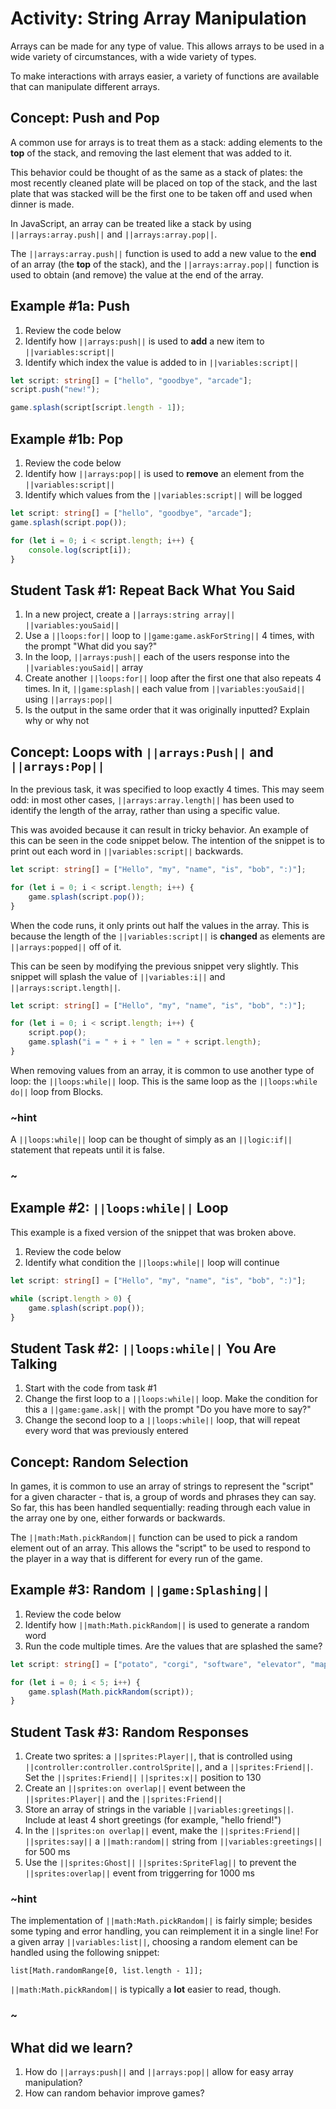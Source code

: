 # Activity: String Array Manipulation

Arrays can be made for any type of value. This allows arrays to be used in a wide variety of circumstances, with a wide variety of types.

To make interactions with arrays easier, a variety of functions are available that can manipulate different arrays.

## Concept: Push and Pop

A common use for arrays is to treat them as a stack: adding elements to the **top** of the stack, and removing the last element that was added to it.

This behavior could be thought of as the same as a stack of plates: the most recently cleaned plate will be placed on top of the stack, and the last plate that was stacked will be the first one to be taken off and used when dinner is made.

In JavaScript, an array can be treated like a stack by using ``||arrays:array.push||`` and ``||arrays:array.pop||``.

The ``||arrays:array.push||`` function is used to add a new value to the **end** of an array (the **top** of the stack), and the ``||arrays:array.pop||`` function is used to obtain (and remove) the value at the end of the array.

## Example #1a: Push

1. Review the code below
2. Identify how ``||arrays:push||`` is used to **add** a new item to ``||variables:script||``
3. Identify which index the value is added to in ``||variables:script||``

```typescript
let script: string[] = ["hello", "goodbye", "arcade"];
script.push("new!");

game.splash(script[script.length - 1]);
```

## Example #1b: Pop

1. Review the code below
2. Identify how ``||arrays:pop||`` is used to **remove** an element from the ``||variables:script||``
3. Identify which values from the ``||variables:script||`` will be logged

```typescript
let script: string[] = ["hello", "goodbye", "arcade"];
game.splash(script.pop());

for (let i = 0; i < script.length; i++) {
    console.log(script[i]);
}
```

## Student Task #1: Repeat Back What You Said

1. In a new project, create a ``||arrays:string array||`` ``||variables:youSaid||``
2. Use a ``||loops:for||`` loop to ``||game:game.askForString||`` 4 times, with the prompt "What did you say?"
3. In the loop, ``||arrays:push||`` each of the users response into the ``||variables:youSaid||`` array
4. Create another ``||loops:for||`` loop after the first one that also repeats 4 times. In it, ``||game:splash||`` each value from ``||variables:youSaid||`` using ``||arrays:pop||``
5. Is the output in the same order that it was originally inputted? Explain why or why not

## Concept: Loops with ``||arrays:Push||`` and ``||arrays:Pop||``

In the previous task, it was specified to loop exactly 4 times. This may seem odd: in most other cases, ``||arrays:array.length||`` has been used to identify the length of the array, rather than using a specific value.

This was avoided because it can result in tricky behavior. An example of this can be seen in the code snippet below. The intention of the snippet is to print out each word in ``||variables:script||`` backwards. 

```typescript
let script: string[] = ["Hello", "my", "name", "is", "bob", ":)"];

for (let i = 0; i < script.length; i++) {
    game.splash(script.pop());
}
```

When the code runs, it only prints out half the values in the array. This is because the length of the ``||variables:script||`` is **changed** as elements are ``||arrays:popped||`` off of it.

This can be seen by modifying the previous snippet very slightly. This snippet will splash the value of ``||variables:i||`` and ``||arrays:script.length||``. 

```typescript
let script: string[] = ["Hello", "my", "name", "is", "bob", ":)"];

for (let i = 0; i < script.length; i++) {
    script.pop();
    game.splash("i = " + i + " len = " + script.length);
}
```

When removing values from an array, it is common to use another type of loop: the ``||loops:while||`` loop. This is the same loop as the ``||loops:while do||`` loop from Blocks.

### ~hint

A ``||loops:while||`` loop can be thought of simply as an ``||logic:if||`` statement that repeats until it is false.

### ~

## Example #2: ``||loops:while||`` Loop

This example is a fixed version of the snippet that was broken above.

1. Review the code below
2. Identify what condition the ``||loops:while||`` loop will continue

```typescript
let script: string[] = ["Hello", "my", "name", "is", "bob", ":)"];

while (script.length > 0) {
    game.splash(script.pop());
}
```

## Student Task #2: ``||loops:while||`` You Are Talking

1. Start with the code from task #1
2. Change the first loop to a ``||loops:while||`` loop. Make the condition for this a ``||game:game.ask||`` with the prompt "Do you have more to say?"
3. Change the second loop to a ``||loops:while||`` loop, that will repeat every word that was previously entered

## Concept: Random Selection

In games, it is common to use an array of strings to represent the "script" for a given character - that is, a group of words and phrases they can say. So far, this has been handled sequentially: reading through each value in the array one by one, either forwards or backwards.

The ``||math:Math.pickRandom||`` function can be used to pick a random element out of an array. This allows the "script" to be used to respond to the player in a way that is different for every run of the game.

## Example #3: Random ``||game:Splashing||``

1. Review the code below
2. Identify how ``||math:Math.pickRandom||`` is used to generate a random word
3. Run the code multiple times. Are the values that are splashed the same?

```typescript
let script: string[] = ["potato", "corgi", "software", "elevator", "map"];

for (let i = 0; i < 5; i++) {
    game.splash(Math.pickRandom(script));
}
```

## Student Task #3: Random Responses

1. Create two sprites: a ``||sprites:Player||``, that is controlled using ``||controller:controller.controlSprite||``, and a ``||sprites:Friend||``. Set the ``||sprites:Friend||`` ``||sprites:x||`` position to 130
2. Create an ``||sprites:on overlap||`` event between the ``||sprites:Player||`` and the ``||sprites:Friend||``
3. Store an array of strings in the variable ``||variables:greetings||``. Include at least 4 short greetings (for example, "hello friend!")
4. In the ``||sprites:on overlap||`` event, make the ``||sprites:Friend||`` ``||sprites:say||`` a ``||math:random||`` string from ``||variables:greetings||`` for 500 ms
5. Use the ``||sprites:Ghost||`` ``||sprites:SpriteFlag||`` to prevent the ``||sprites:overlap||`` event from triggerring for 1000 ms

### ~hint

The implementation of ``||math:Math.pickRandom||`` is fairly simple; besides some typing and error handling, you can reimplement it in a single line! For a given array ``||variables:list||``, choosing a random element can be handled using the following snippet:

```typescript-ignore
list[Math.randomRange[0, list.length - 1]];
```

``||math:Math.pickRandom||`` is typically a **lot** easier to read, though.

### ~

## What did we learn?

1. How do ``||arrays:push||`` and ``||arrays:pop||`` allow for easy array manipulation?
2. How can random behavior improve games?
